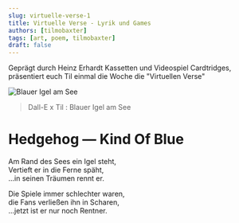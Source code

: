 ```yaml
---
slug: virtuelle-verse-1
title: Virtuelle Verse - Lyrik und Games
authors: [tilmobaxter]
tags: [art, poem, tilmobaxter]
draft: false
---
```


Geprägt durch Heinz Erhardt Kassetten und Videospiel Cardtridges, präsentiert euch Til einmal die Woche die "Virtuellen Verse"
<!--truncate-->

![Blauer Igel am See](https://irgendwasmitkunden.de/DALL·E%20x%20Til%20-%20Hedgehog%20Kind%20Of%20Blue.png)
> Dall-E x Til : Blauer Igel am See

# Hedgehog — Kind Of Blue

Am Rand des Sees ein Igel steht,<br/>
Vertieft er in die Ferne späht,<br/>
...in seinen Träumen rennt er.<br/>

Die Spiele immer schlechter waren,<br/>
die Fans verließen ihn in Scharen,<br/>
...jetzt ist er nur noch Rentner.<br/>
